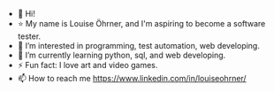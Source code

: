 - 👋 Hi!
- ⭐ My name is Louise Öhrner, and I'm aspiring to become a software tester. 
- 👀 I’m interested in programming, test automation, web developing.
- 🌱 I’m currently learning python, sql, and web developing.
- ⚡ Fun fact: I love art and video games.
- 📫 How to reach me https://www.linkedin.com/in/louiseohrner/



<!---
louohr/louohr is a ✨ special ✨ repository because its `README.md` (this file) appears on your GitHub profile.
You can click the Preview link to take a look at your changes.
--->
